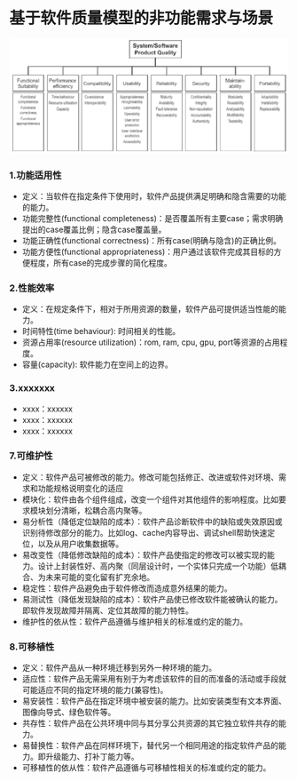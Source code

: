 # 基于软件质量模型的非功能需求与场景

![](https://github.com/Invincible-Inc/Final-Work/blob/master/docs/Project_Fundamental/non_func_requirements_image/1.png)

### 1.功能适用性
 - 定义：当软件在指定条件下使用时，软件产品提供满足明确和隐含需要的功能的能力。
 - 功能完整性(functional completeness)：是否覆盖所有主要case；需求明确提出的case覆盖比例；隐含case覆盖量。
 - 功能正确性(functional correctness)：所有case(明确与隐含)的正确比例。
 - 功能方便性(functional appropriateness)：用户通过该软件完成其目标的方便程度，所有case的完成步骤的简化程度。
 
### 2.性能效率
 - 定义：在规定条件下，相对于所用资源的数量，软件产品可提供适当性能的能力。
 - 时间特性(time behaviour): 时间相关的性能。
 - 资源占用率(resource utilization)：rom, ram, cpu, gpu, port等资源的占用程度。
 - 容量(capacity): 软件能力在空间上的边界。
 
### 3.xxxxxxx
 
 - xxxx：xxxxxx
 - xxxx：xxxxxx
 - xxxx：xxxxxx
 
### 7.可维护性
* 定义：软件产品可被修改的能力。修改可能包括修正、改进或软件对环境、需求和功能规格说明变化的适应
* 模块化：软件由各个组件组成，改变一个组件对其他组件的影响程度。比如要求模块划分清晰，松耦合高内聚等。
* 易分析性（降低定位缺陷的成本）：软件产品诊断软件中的缺陷或失效原因或识别待修改部分的能力。比如log、cache内容导出、调试shell帮助快速定位，以及从用户收集数据等。
* 易改变性（降低修改缺陷的成本）：软件产品使指定的修改可以被实现的能力。设计上封装性好、高内聚（同层设计时，一个实体只完成一个功能）低耦合、为未来可能的变化留有扩充余地。
* 稳定性：软件产品避免由于软件修改而造成意外结果的能力。
* 易测试性（降低发现缺陷的成本）：软件产品使已修改软件能被确认的能力。即软件发现故障并隔离、定位其故障的能力特性。
* 维护性的依从性：软件产品遵循与维护相关的标准或约定的能力。

### 8.可移植性
* 定义：软件产品从一种环境迁移到另外一种环境的能力。
* 适应性：软件产品无需采用有别于为考虑该软件的目的而准备的活动或手段就可能适应不同的指定环境的能力(兼容性)。
* 易安装性：软件产品在指定环境中被安装的能力。比如安装类型有文本界面、图像向导式、绿色软件等。
* 共存性：软件产品在公共环境中同与其分享公共资源的其它独立软件共存的能力。
* 易替换性：软件产品在同样环境下，替代另一个相同用途的指定软件产品的能力。即升级能力、打补丁能力等。
* 可移植性的依从性：软件产品遵循与可移植性相关的标准或约定的能力。
